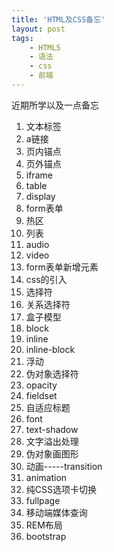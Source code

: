 ```yaml
---
title: 'HTML及CSS备忘'
layout: post
tags:
    - HTML5 
    - 语法
    - css
    - 前端
---
```




近期所学以及一点备忘

<!--more-->





  1. 文本标签
  2. a链接
  3. 页内锚点
  4. 页外锚点
  5. iframe
  6. table
  7. display
  8. form表单
  9. 热区
  10. 列表
  11. audio
  12. video
  13. form表单新增元素
  14. css的引入
  15. 选择符
  16. 关系选择符
  17. 盒子模型
  18. block
  19. inline
  20. inline-block
  21. 浮动
  22. 伪对象选择符
  23. opacity
  24. fieldset
  25. 自适应标题
  26. font
  27. text-shadow
  28. 文字溢出处理
  29. 伪对象画图形
  30. 动画-----transition
  31. animation
  32. 纯CSS选项卡切换
  33. fullpage
  34. 移动端媒体查询
  35. REM布局
  36. bootstrap

